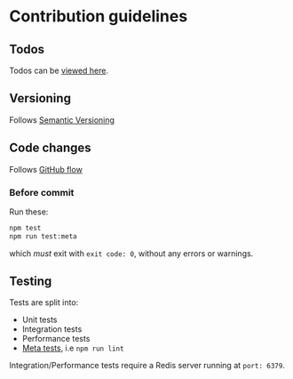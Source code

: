 # Contribution guidelines

## Todos

Todos can be [viewed here][todos].

## Versioning

Follows [Semantic Versioning][semver]

## Code changes

Follows [GitHub flow][github-flow]

### Before commit

Run these:

```bash
npm test
npm run test:meta
```

which *must* exit with `exit code: 0`, without any errors or warnings.

## Testing

Tests are split into:

- Unit tests
- Integration tests
- Performance tests
- [Meta tests][non-func-req], i.e `npm run lint`

Integration/Performance tests require a Redis server running at `port: 6379`.

[todos]: ./TODO.md
[workflows]: ./workflows
[semver]: https://semver.org/
[github-flow]: https://docs.github.com/en/get-started/using-github/github-flow
[func-req]: https://en.wikipedia.org/wiki/Functional_requirement
[non-func-req]: https://en.wikipedia.org/wiki/Non-functional_requirement
